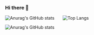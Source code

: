 ### Hi there 👋


 ![Anurag's GitHub stats](https://github-readme-stats.vercel.app/api?username=ngcsmm-aa&show_icons=true&theme=radical)  &nbsp; &nbsp; &nbsp;   ![Top Langs](https://github-readme-stats.vercel.app/api/top-langs/?username=ngcsmm-aa&layout=compact&theme=radical) 

![Anurag's GitHub stats](https://github-readme-stats.vercel.app/api?username=ngcsmm-aa&show_icons=true&theme=transparent)

<!--
**ngcsmm-aa/ngcsmm-aa** is a ✨ _special_ ✨ repository because its `README.md` (this file) appears on your GitHub profile.

Here are some ideas to get you started:

- 🔭 I’m currently working on ...
- 🌱 I’m currently learning ...
- 👯 I’m looking to collaborate on ...
- 🤔 I’m looking for help with ...
- 💬 Ask me about ...
- 📫 How to reach me: ...
- 😄 Pronouns: ...
- ⚡ Fun fact: ...
-->
